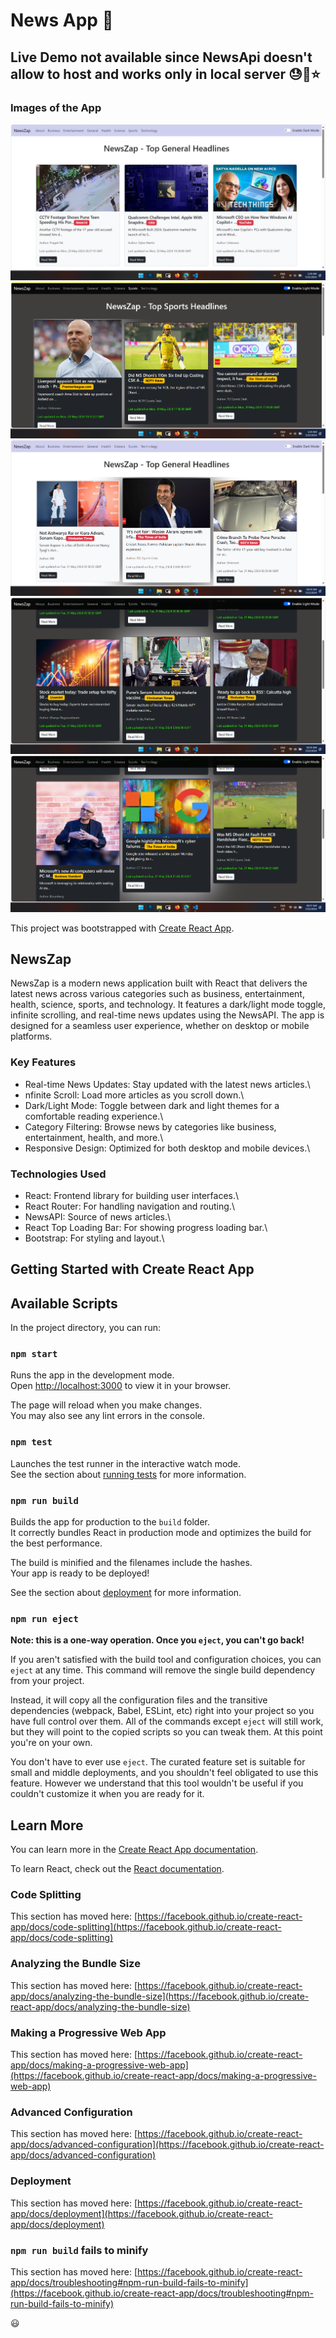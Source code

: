 # News App :tada:

<!-- ## Live Demo here  -> [Link](https://text-webapp-utils.netlify.app/) ⭐ -->
## Live Demo not available since NewsApi doesn't allow to host and works only in local server 😓🥲⭐

### Images of the App 
![Image 1](https://github.com/Neel-max-cpu/NewsApp/blob/main/public/image/1.png?raw=true)
![Image 2](https://github.com/Neel-max-cpu/NewsApp/blob/main/public/image/2.png?raw=true)
![Image 3](https://github.com/Neel-max-cpu/NewsApp/blob/main/public/image/3.png?raw=true)
![Image 4](https://github.com/Neel-max-cpu/NewsApp/blob/main/public/image/4.png?raw=true)
![Image 5](https://github.com/Neel-max-cpu/NewsApp/blob/main/public/image/5.png?raw=true)



This project was bootstrapped with [Create React App](https://github.com/facebook/create-react-app).

## NewsZap
NewsZap is a modern news application built with React that delivers the latest news across various categories such as business, entertainment, health, science, sports, and technology. It features a dark/light mode toggle, infinite scrolling, and real-time news updates using the NewsAPI. The app is designed for a seamless user experience, whether on desktop or mobile platforms.

### Key Features
* Real-time News Updates: Stay updated with the latest news articles.\
* nfinite Scroll: Load more articles as you scroll down.\
* Dark/Light Mode: Toggle between dark and light themes for a comfortable reading experience.\
* Category Filtering: Browse news by categories like business, entertainment, health, and more.\
* Responsive Design: Optimized for both desktop and mobile devices.\

### Technologies Used
* React: Frontend library for building user interfaces.\
* React Router: For handling navigation and routing.\
* NewsAPI: Source of news articles.\
* React Top Loading Bar: For showing progress loading bar.\
* Bootstrap: For styling and layout.\


## Getting Started with Create React App
## Available Scripts

In the project directory, you can run:

### `npm start`

Runs the app in the development mode.\
Open [http://localhost:3000](http://localhost:3000) to view it in your browser.

The page will reload when you make changes.\
You may also see any lint errors in the console.

### `npm test`

Launches the test runner in the interactive watch mode.\
See the section about [running tests](https://facebook.github.io/create-react-app/docs/running-tests) for more information.

### `npm run build`

Builds the app for production to the `build` folder.\
It correctly bundles React in production mode and optimizes the build for the best performance.

The build is minified and the filenames include the hashes.\
Your app is ready to be deployed!

See the section about [deployment](https://facebook.github.io/create-react-app/docs/deployment) for more information.

### `npm run eject`

**Note: this is a one-way operation. Once you `eject`, you can't go back!**

If you aren't satisfied with the build tool and configuration choices, you can `eject` at any time. This command will remove the single build dependency from your project.

Instead, it will copy all the configuration files and the transitive dependencies (webpack, Babel, ESLint, etc) right into your project so you have full control over them. All of the commands except `eject` will still work, but they will point to the copied scripts so you can tweak them. At this point you're on your own.

You don't have to ever use `eject`. The curated feature set is suitable for small and middle deployments, and you shouldn't feel obligated to use this feature. However we understand that this tool wouldn't be useful if you couldn't customize it when you are ready for it.

## Learn More

You can learn more in the [Create React App documentation](https://facebook.github.io/create-react-app/docs/getting-started).

To learn React, check out the [React documentation](https://reactjs.org/).

### Code Splitting

This section has moved here: [https://facebook.github.io/create-react-app/docs/code-splitting](https://facebook.github.io/create-react-app/docs/code-splitting)

### Analyzing the Bundle Size

This section has moved here: [https://facebook.github.io/create-react-app/docs/analyzing-the-bundle-size](https://facebook.github.io/create-react-app/docs/analyzing-the-bundle-size)

### Making a Progressive Web App

This section has moved here: [https://facebook.github.io/create-react-app/docs/making-a-progressive-web-app](https://facebook.github.io/create-react-app/docs/making-a-progressive-web-app)

### Advanced Configuration

This section has moved here: [https://facebook.github.io/create-react-app/docs/advanced-configuration](https://facebook.github.io/create-react-app/docs/advanced-configuration)

### Deployment

This section has moved here: [https://facebook.github.io/create-react-app/docs/deployment](https://facebook.github.io/create-react-app/docs/deployment)

### `npm run build` fails to minify

This section has moved here: [https://facebook.github.io/create-react-app/docs/troubleshooting#npm-run-build-fails-to-minify](https://facebook.github.io/create-react-app/docs/troubleshooting#npm-run-build-fails-to-minify)

😃